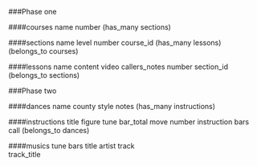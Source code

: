###Phase one

####courses
name
number
(has_many sections)

####sections
name
level
number
course_id
(has_many lessons)
(belongs_to courses)

####lessons
name
content
video
callers_notes
number
section_id
(belongs_to sections)

###Phase two

####dances
name
county
style
notes
(has_many instructions)

####instructions
title
figure
tune
bar_total
move
number
instruction
bars
call
(belongs_to dances)

####musics
tune
bars
title
artist
track  
track_title
